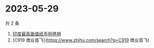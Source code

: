 # 2023-05-29

共 2 条

<!-- BEGIN ZHIHUSEARCH -->
<!-- 最后更新时间 Mon May 29 2023 03:06:43 GMT+0800 (China Standard Time) -->
1. [印度最高面值纸币将停用](https://www.zhihu.com/search?q=印度最高面值纸币将停用)
1. [C919 商业首飞](https://www.zhihu.com/search?q=C919 商业首飞)
<!-- END ZHIHUSEARCH -->
